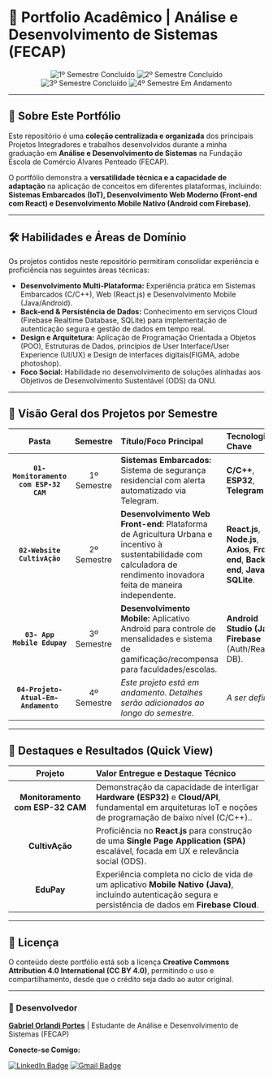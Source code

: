 # 🌟 Portfolio Acadêmico | Análise e Desenvolvimento de Sistemas (FECAP)

<p align="center">
  <img src="https://img.shields.io/badge/1º%20Semestre-Concluído-4CAF50?style=for-the-badge&color=2E8B57" alt="1º Semestre Concluído">
  <img src="https://img.shields.io/badge/2º%20Semestre-Concluído-4CAF50?style=for-the-badge&color=2E8B57" alt="2º Semestre Concluído">
  <img src="https://img.shields.io/badge/3º%20Semestre-Concluído-4CAF50?style=for-the-badge&color=2E8B57" alt="3º Semestre Concluído">
  <img src="https://img.shields.io/badge/4º%20Semestre-Em%20Andamento-FFA500?style=for-the-badge" alt="4º Semestre Em Andamento">
</p>

---

## 👋 Sobre Este Portfólio

Este repositório é uma **coleção centralizada e organizada** dos principais Projetos Integradores e trabalhos desenvolvidos durante a minha graduação em **Análise e Desenvolvimento de Sistemas** na Fundação Escola de Comércio Álvares Penteado (FECAP).

O portfólio demonstra a **versatilidade técnica e a capacidade de adaptação** na aplicação de conceitos em diferentes plataformas, incluindo: **Sistemas Embarcados (IoT), Desenvolvimento Web Moderno (Front-end com React) e Desenvolvimento Mobile Nativo (Android com Firebase).**

---

## 🛠 Habilidades e Áreas de Domínio

Os projetos contidos neste repositório permitiram consolidar experiência e proficiência nas seguintes áreas técnicas:

* **Desenvolvimento Multi-Plataforma:** Experiência prática em Sistemas Embarcados (C/C++), Web (React.js) e Desenvolvimento Mobile (Java/Android).
* **Back-end & Persistência de Dados:** Conhecimento em serviços Cloud (Firebase Realtime Database, SQLite) para implementação de autenticação segura e gestão de dados em tempo real.
* **Design e Arquitetura:** Aplicação de Programação Orientada a Objetos (POO), Estruturas de Dados, princípios de User Interface/User Experience (UI/UX) e Design de interfaces digitais(FIGMA, adobe photoshop).
* **Foco Social:** Habilidade no desenvolvimento de soluções alinhadas aos Objetivos de Desenvolvimento Sustentável (ODS) da ONU.

---

## 🚀 Visão Geral dos Projetos por Semestre

| Pasta | Semestre | Título/Foco Principal | Tecnologias Chave |
| :---: | :---: | :--- | :--- |
| **`01- Monitoramento com ESP-32 CAM`** | 1º Semestre | **Sistemas Embarcados:** Sistema de segurança residencial com alerta automatizado via Telegram. | **C/C++**, **ESP32**, **Telegram API**. |
| **`02-Website CultivAção`** | 2º Semestre | **Desenvolvimento Web Front-end:** Plataforma de Agricultura Urbana e incentivo à sustentabilidade com calculadora de rendimento inovadora feita de maneira independente. | **React.js**, **Node.js**, **Axios**, **Front-end**, **Back-end**, **Java** **SQLite**. |
| **`03- App Mobile Edupay`** | 3º Semestre | **Desenvolvimento Mobile:** Aplicativo Android para controle de mensalidades e sistema de gamificação/recompensa para faculdades/escolas. | **Android Studio (Java)**, **Firebase** (Auth/Realtime DB). |
| **`04-Projeto-Atual-Em-Andamento`** | 4º Semestre | *Este projeto está em andamento. Detalhes serão adicionados ao longo do semestre.* | *A ser definido.* |

---

## 🎯 Destaques e Resultados (Quick View)

| Projeto | Valor Entregue e Destaque Técnico |
| :---: | :--- |
| **Monitoramento com ESP-32 CAM** | Demonstração da capacidade de interligar **Hardware (ESP32)** e **Cloud/API**, fundamental em arquiteturas IoT e noções de programação de baixo nível (C/C++).. |
| **CultivAção** | Proficiência no **React.js** para construção de uma **Single Page Application (SPA)** escalável, focada em UX e relevância social (ODS). |
| **EduPay** | Experiência completa no ciclo de vida de um aplicativo **Mobile Nativo (Java)**, incluindo autenticação segura e persistência de dados em **Firebase Cloud**. |

---

## 📜 Licença

O conteúdo deste portfólio está sob a licença **Creative Commons Attribution 4.0 International (CC BY 4.0)**, permitindo o uso e compartilhamento, desde que o crédito seja dado ao autor original.

---

### 👤 Desenvolvedor

[**Gabriel Orlandi Portes**](https://github.com/Seu-User-GitHub) | Estudante de Análise e Desenvolvimento de Sistemas (FECAP) 

**Conecte-se Comigo:**

[![LinkedIn Badge](https://img.shields.io/badge/LinkedIn-0A66C2?style=for-the-badge&logo=linkedin&logoColor=white)](https://www.linkedin.com/in/gabriel-orlandi-portes/)
[![Gmail Badge](https://img.shields.io/badge/Gmail-EA4335?style=for-the-badge&logo=gmail&logoColor=white)](mailto:gabrilorlandi@gmail.com)
